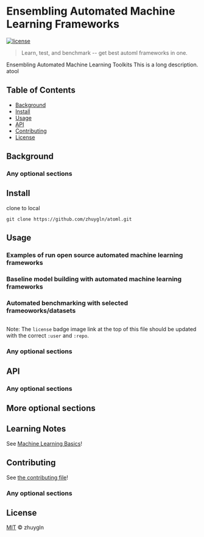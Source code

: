 # Ensembling Automated Machine Learning Frameworks

[![license](https://img.shields.io/github/license/zhuygln/atoml)](LICENSE)

> Learn, test, and benchmark -- get best automl frameworks in one. 

Ensembling Automated Machine Learning Toolkits
This is a long description.
atool

## Table of Contents

- [Background](#background)
- [Install](#install)
- [Usage](#usage)
- [API](#api)
- [Contributing](#contributing)
- [License](#license)

## Background

### Any optional sections

## Install

clone to local

```
git clone https://github.com/zhuygln/atoml.git
```


## Usage

### Examples of run open source automated machine learning frameworks

### Baseline model building with automated machine learning frameworks

### Automated benchmarking with selected frameoworks/datasets

```
```

Note: The `license` badge image link at the top of this file should be updated with the correct `:user` and `:repo`.

### Any optional sections

## API

### Any optional sections

## More optional sections

## Learning Notes
See [Machine Learning Basics](doc/mlbasics.md)!

## Contributing

See [the contributing file](CONTRIBUTING.md)!


### Any optional sections

## License

[MIT](LICENSE)  © zhuygln

